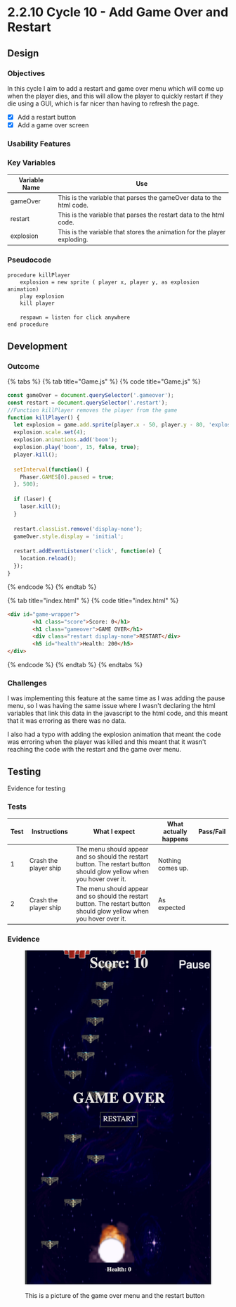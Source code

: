 # 2.2.10 Cycle 10 - Add Game Over and Restart

## Design

### Objectives

In this cycle I aim to add a restart and game over menu which will come up when the player dies, and this will allow the player to quickly restart if they die using a GUI, which is far nicer than having to refresh the page.&#x20;

* [x] Add a restart button
* [x] Add a game over screen

### Usability Features

### Key Variables

| Variable Name | Use                                                                       |
| ------------- | ------------------------------------------------------------------------- |
| gameOver      | This is the variable that parses the gameOver data to the html code.      |
| restart       | This is the variable that parses the restart data to the html code.       |
| explosion     | This is the variable that stores the animation for the player exploding.  |

### Pseudocode

```
procedure killPlayer
    explosion = new sprite ( player x, player y, as explosion animation)
    play explosion
    kill player
    
    respawn = listen for click anywhere 
end procedure
```

## Development

### Outcome

{% tabs %}
{% tab title="Game.js" %}
{% code title="Game.js" %}
```javascript
const gameOver = document.querySelector('.gameover');
const restart = document.querySelector('.restart');
//Function killPlayer removes the player from the game
function killPlayer() {
  let explosion = game.add.sprite(player.x - 50, player.y - 80, 'explosion');
  explosion.scale.set(4);
  explosion.animations.add('boom');
  explosion.play('boom', 15, false, true);
  player.kill();

  setInterval(function() {
    Phaser.GAMES[0].paused = true;
  }, 500);

  if (laser) {
    laser.kill();
  }

  restart.classList.remove('display-none');
  gameOver.style.display = 'initial';

  restart.addEventListener('click', function(e) {
    location.reload();
  });
}
```
{% endcode %}
{% endtab %}

{% tab title="index.html" %}
{% code title="index.html" %}
```html
<div id="game-wrapper">
        <h1 class="score">Score: 0</h1>
        <h1 class="gameover">GAME OVER</h1>
        <div class="restart display-none">RESTART</div>
        <h5 id="health">Health: 200</h5>
</div>
```
{% endcode %}
{% endtab %}
{% endtabs %}

### Challenges

I was implementing this feature at the same time as I was adding the pause menu, so I was having the same issue where I wasn't declaring the html variables that link this data in the javascript to the html code, and this meant that it was erroring as there was no data.&#x20;

I also had a typo with adding the explosion animation that meant the code was erroring when the player was killed and this meant that it wasn't reaching the code with the restart and the game over menu.&#x20;

## Testing

Evidence for testing

### Tests

<table><thead><tr><th>Test</th><th>Instructions</th><th>What I expect</th><th>What actually happens</th><th data-type="select">Pass/Fail</th></tr></thead><tbody><tr><td>1</td><td>Crash the player ship</td><td>The menu should appear and so should the restart button. The restart button should glow yellow when you hover over it. </td><td>Nothing comes up. </td><td></td></tr><tr><td>2</td><td>Crash the player ship</td><td>The menu should appear and so should the restart button. The restart button should glow yellow when you hover over it. </td><td>As expected</td><td></td></tr></tbody></table>

### Evidence

<figure><img src="../.gitbook/assets/Screenshot 2022-09-08 at 12.00.56.png" alt=""><figcaption><p>This is a picture of the game over menu and the restart button</p></figcaption></figure>
